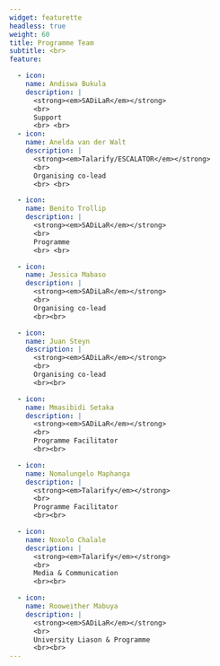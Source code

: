 ```yaml
---
widget: featurette
headless: true
weight: 60
title: Programme Team 
subtitle: <br>
feature:

  - icon:
    name: Andiswa Bukula
    description: |
      <strong><em>SADiLaR</em></strong>
      <br>
      Support
      <br> <br>
  - icon:
    name: Anelda van der Walt
    description: |
      <strong><em>Talarify/ESCALATOR</em></strong>
      <br>
      Organising co-lead
      <br> <br>

  - icon:
    name: Benito Trollip
    description: |
      <strong><em>SADiLaR</em></strong>
      <br>
      Programme
      <br> <br>

  - icon:
    name: Jessica Mabaso
    description: |
      <strong><em>SADiLaR</em></strong>
      <br>
      Organising co-lead
      <br><br>

  - icon:
    name: Juan Steyn 
    description: |
      <strong><em>SADiLaR</em></strong>
      <br>
      Organising co-lead
      <br><br>

  - icon:
    name: Mmasibidi Setaka 
    description: |
      <strong><em>SADiLaR</em></strong>
      <br>
      Programme Facilitator
      <br><br>

  - icon:
    name: Nomalungelo Maphanga 
    description: |
      <strong><em>Talarify</em></strong>
      <br>
      Programme Facilitator
      <br><br>

  - icon:
    name: Noxolo Chalale
    description: |
      <strong><em>Talarify</em></strong>
      <br>
      Media & Communication
      <br><br>

  - icon:
    name: Rooweither Mabuya
    description: |
      <strong><em>SADiLaR</em></strong>
      <br>
      University Liason & Programme
      <br><br>
---
```

